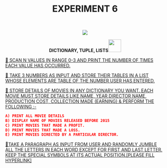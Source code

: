 <h1 align="center">EXPERIMENT 6</h1>
<!-- PROJECT LOGO -->
<br />
<p align="center">
  <a href="https://github.com/DHANOLA/CLASS-NOTIX/edit/root/SEMESTER%201/PYTHON%20PROGRAMMING%20LAB/EXPERIMENT%206">
    <img src="https://media.giphy.com/media/efC0bBIS3G2FmgnJGU/giphy.gif" >
  </a>

  

  <p align="center">
  <b>DICTIONARY, TUPLE, LISTS<img src="https://media.giphy.com/media/ducsQFMyHcdiTeIcuD/giphy.gif" width="40" height="40" /></b>
    <br />
   
  </p>
</p>



   <a href="https://github.com/DHANOLA/CLASS-NOTIX/blob/root/SEMESTER%201/PYTHON%20PROGRAMMING%20LAB/EXPERIMENT%206/QUESTION%201.py" style="color: ">💠 SCAN N VALUES IN RANGE 0-3 AND PRINT THE NUMBER OF TIMES EACH VALUE HAS OCCURRED. </a><br />
  

<a href="https://github.com/DHANOLA/CLASS-NOTIX/blob/root/SEMESTER%201/PYTHON%20PROGRAMMING%20LAB/EXPERIMENT%206/QUESTION%202.py" style="color: ">💠 TAKE 3 NUMBERS AS INPUT AND STORE THEIR TABLES IN A LIST WHOSE ELEMENTS ARE TABLE OF THE NUMBER USER HAS ENTERED. </a><br /> 

<a href="https://github.com/DHANOLA/CLASS-NOTIX/blob/root/SEMESTER%201/PYTHON%20PROGRAMMING%20LAB/EXPERIMENT%206/QUESTION%203.py" style="color: ">💠 STORE DETAILS OF MOVIES IN ANY DICTIONARY YOU WANT. EACH MOVIE MUST STORE DETAILS LIKE NAME, YEAR,DIRECTOR NAME, PRODUCTION COST, COLLECTION MADE (EARNING) & PERFORM THE FOLLOWING :-</a><br />

 ```json
 A) PRINT ALL MOVIE DETAILS
B) DISPLAY NAME OF MOVIES RELEASED BEFORE 2015
C) PRINT MOVIES THAT MADE A PROFIT.
D) PRINT MOVIES THAT MADE A LOSS.
E) PRINT MOVIES DIRECTED BY A PARTICULAR DIRECTOR.
```
 
 
 <a href="" style="color: ">💠TAKE A PARAGRAPH AS INPUT FROM USER AND RANDOMLY JUMBLE ALL THE LETTERS IN EACH WORD EXCEPT FOR FIRST AND LAST LETTER. KEEP THE SPECIAL SYMBOLS AT ITS ACTUAL POSITION.[PLEASE FILL HYPERLINK]</a><br />




